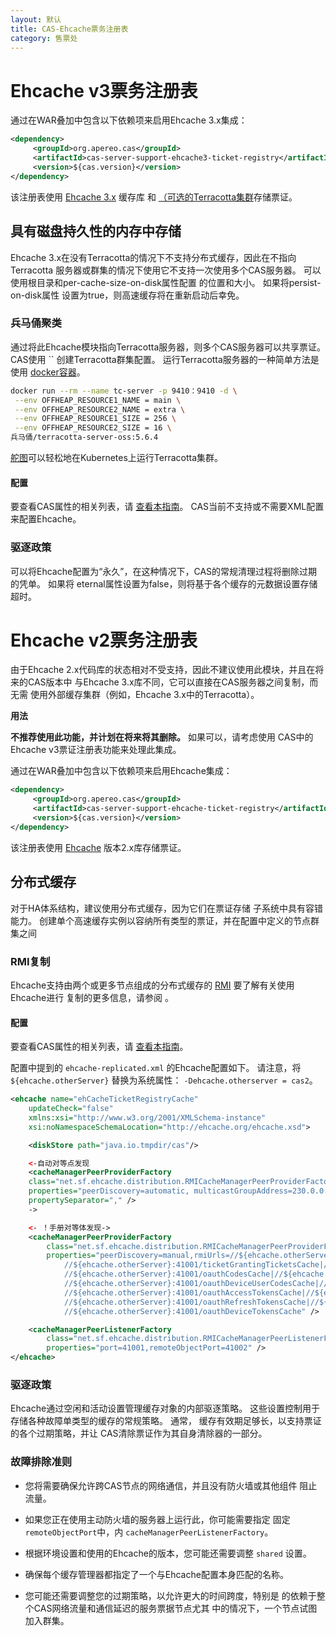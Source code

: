 ```yaml
---
layout: 默认
title: CAS-Ehcache票务注册表
category: 售票处
---
```


# Ehcache v3票务注册表

通过在WAR叠加中包含以下依赖项来启用Ehcache 3.x集成：

```xml
<dependency>
     <groupId>org.apereo.cas</groupId>
     <artifactId>cas-server-support-ehcache3-ticket-registry</artifactId>
     <version>${cas.version}</version>
</dependency>
```

该注册表使用 [Ehcache 3.x](http://ehcache.org/) 缓存库 和 [（可选的Terracotta集群](https://www.ehcache.org/documentation/3.3/clustered-cache.html)存储票证。

## 具有磁盘持久性的内存中存储

Ehcache 3.x在没有Terracotta的情况下不支持分布式缓存，因此在不指向Terracotta 服务器或群集的情况下使用它不支持一次使用多个CAS服务器。 可以使用根目录和per-cache-size-on-disk属性配置 的位置和大小。 如果将persist-on-disk属性 设置为true，则高速缓存将在重新启动后幸免。

### 兵马俑聚类

通过将此Ehcache模块指向Terracotta服务器，则多个CAS服务器可以共享票证。 CAS使用 `` 创建Terracotta群集配置。 运行Terracotta服务器的一种简单方法是使用 [docker容器](https://github.com/Terracotta-OSS/docker)。

```bash
docker run --rm --name tc-server -p 9410：9410 -d \
 --env OFFHEAP_RESOURCE1_NAME = main \
 --env OFFHEAP_RESOURCE2_NAME = extra \
 --env OFFHEAP_RESOURCE1_SIZE = 256 \
 --env OFFHEAP_RESOURCE2_SIZE = 16 \
兵马俑/terracotta-server-oss:5.6.4
```

[舵图](https://github.com/helm/charts/tree/master/stable/terracotta)可以轻松地在Kubernetes上运行Terracotta集群。

#### 配置

要查看CAS属性的相关列表，请 [查看本指南](../configuration/Configuration-Properties.html#ehcache-3-ticket-registry)。 CAS当前不支持或不需要XML配置来配置Ehcache。

### 驱逐政策

可以将Ehcache配置为“永久”，在这种情况下，CAS的常规清理过程将删除过期的凭单。 如果将 eternal属性设置为false，则将基于各个缓存的元数据设置存储超时。

# Ehcache v2票务注册表

由于Ehcache 2.x代码库的状态相对不受支持，因此不建议使用此模块，并且在将来的CAS版本中 与Ehcache 3.x库不同，它可以直接在CAS服务器之间复制，而无需 使用外部缓存集群（例如，Ehcache 3.x中的Terracotta）。

<div class="alert alert-warning"><strong>用法</strong>
<p><strong>不推荐使用此功能，并计划在将来将其删除。</strong> 如果可以，请考虑使用
CAS中的Ehcache v3票证注册表功能来处理此集成。</p>
</div>

通过在WAR叠加中包含以下依赖项来启用Ehcache集成：

```xml
<dependency>
     <groupId>org.apereo.cas</groupId>
     <artifactId>cas-server-support-ehcache-ticket-registry</artifactId>
     <version>${cas.version}</version>
</dependency>
```

该注册表使用 [Ehcache](http://ehcache.org/) 版本2.x库存储票证。

## 分布式缓存

对于HA体系结构，建议使用分布式缓存，因为它们在票证存储 子系统中具有容错能力。 创建单个高速缓存实例以容纳所有类型的票证，并在配置中定义的节点群集之间

### RMI复制

Ehcache支持由两个或更多节点组成的分布式缓存的 [RMI](https://docs.oracle.com/javase/tutorial/rmi/index.html) 要了解有关使用Ehcache进行 复制的更多信息，请参阅 [](https://www.ehcache.org/documentation/2.8/replication/rmi-replicated-caching.html)。

#### 配置

要查看CAS属性的相关列表，请 [查看本指南](../configuration/Configuration-Properties.html#ehcache-ticket-registry)。

配置中提到的 `ehcache-replicated.xml` 的Ehcache配置如下。 请注意，将 `${ehcache.otherServer}` 替换为系统属性： `-Dehcache.otherserver = cas2`。

```xml
<ehcache name="ehCacheTicketRegistryCache"
    updateCheck="false"
    xmlns:xsi="http://www.w3.org/2001/XMLSchema-instance"
    xsi:noNamespaceSchemaLocation="http://ehcache.org/ehcache.xsd">

    <diskStore path="java.io.tmpdir/cas"/>

    <-自动对等点发现
    <cacheManagerPeerProviderFactory
    class="net.sf.ehcache.distribution.RMICacheManagerPeerProviderFactory"
    properties="peerDiscovery=automatic, multicastGroupAddress=230.0.0.1, multicastGroupPort=4446, timeToLive=32"
    propertySeparator="," />
    ->

    <- ！手册对等体发现->
    <cacheManagerPeerProviderFactory
        class="net.sf.ehcache.distribution.RMICacheManagerPeerProviderFactory"
        properties="peerDiscovery=manual,rmiUrls=//${ehcache.otherServer}:41001/proxyGrantingTicketsCache| \
            //${ehcache.otherServer}:41001/ticketGrantingTicketsCache|//${ehcache.otherServer}:41001/proxyTicketsCache| \
            //${ehcache.otherServer}:41001/oauthCodesCache|//${ehcache.otherServer}:41001/samlArtifactsCache| \
            //${ehcache.otherServer}:41001/oauthDeviceUserCodesCache|//${ehcache.otherServer}:41001/samlAttributeQueryCache| \
            //${ehcache.otherServer}:41001/oauthAccessTokensCache|//${ehcache.otherServer}:41001/serviceTicketsCache| \
            //${ehcache.otherServer}:41001/oauthRefreshTokensCache|//${ehcache.otherServer}:41001/transientSessionTicketsCache| \
            //${ehcache.otherServer}:41001/oauthDeviceTokensCache" />

    <cacheManagerPeerListenerFactory
        class="net.sf.ehcache.distribution.RMICacheManagerPeerListenerFactory"
        properties="port=41001,remoteObjectPort=41002" />
</ehcache>
```

### 驱逐政策

Ehcache通过空闲和活动设置管理缓存对象的内部驱逐策略。 这些设置控制用于存储各种故障单类型的缓存的常规策略。 通常， 缓存有效期足够长，以支持票证的各个过期策略，并让 CAS清除票证作为其自身清除器的一部分。

### 故障排除准则

* 您将需要确保允许跨CAS节点的网络通信，并且没有防火墙或其他组件 阻止流量。

* 如果您正在使用主动防火墙的服务器上运行此，你可能需要指定 固定 `remoteObjectPort`中，内 `cacheManagerPeerListenerFactory`。
* 根据环境设置和使用的Ehcache的版本，您可能还需要调整 `shared` 设置。
* 确保每个缓存管理器都指定了一个与Ehcache配置本身匹配的名称。
* 您可能还需要调整您的过期策略，以允许更大的时间跨度，特别是 的依赖于整个CAS网络流量和通信延迟的服务票据节点尤其 中的情况下，一个节点试图加入群集。
